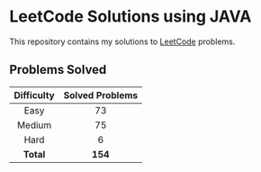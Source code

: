 # LeetCode Solutions using JAVA

This repository contains my solutions to [LeetCode](https://leetcode.com/) problems.

## Problems Solved

| Difficulty | Solved Problems |
|:----------:|:---------------:|
|    Easy    |       73        |
|   Medium   |       75        |
|    Hard    |        6        |
| **Total**  |     **154**     |